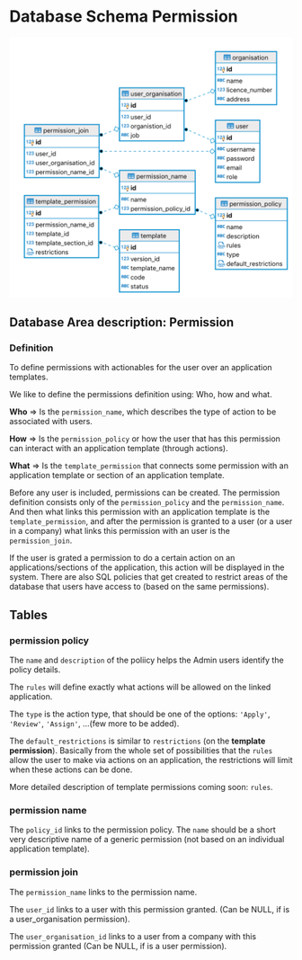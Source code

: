 # Database Schema Permission

![Database Schema](images/database-schema-permission.png)

## Database Area description: Permission

### Definition

To define permissions with actionables for the user over an application templates.

We like to define the permissions definition using: Who, how and what.

**Who** => Is the `permission_name`, which describes the type of action to be associated with users.

**How** => Is the `permission_policy` or how the user that has this permission can interact with an application template (through actions).

**What** => Is the `template_permission` that connects some permission with an application template or section of an application template.

Before any user is included, permissions can be created. The permission definition consists only of the `permission_policy` and the `permission_name`. And then what links this permission with an application template is the `template_permission`, and after the permission is granted to a user (or a user in a company) what links this permission with an user is the `permission_join`.

If the user is grated a permission to do a certain action on an applications/sections of the application, this action will be displayed in the system. There are also SQL policies that get created to restrict areas of the database that users have access to (based on the same permissions).

## Tables

### permission policy

The `name` and `description` of the poliicy helps the Admin users identify the policy details.

The `rules` will define exactly what actions will be allowed on the linked application.

The `type` is the action type, that should be one of the options: `'Apply'`, `'Review'`, `'Assign'`, ...(few more to be added).

The `default_restrictions` is similar to `restrictions` (on the **template permission**). Basically from the whole set of possibilities that the `rules` allow the user to make via actions on an application, the restrictions will limit when these actions can be done.

More detailed description of template permissions coming soon: `rules`.

### permission name

The `policy_id` links to the permission policy.
The `name` should be a short very descriptive name of a generic permission (not based on an individual application template).

### permission join

The `permission_name` links to the permission name.

The `user_id` links to a user with this permission granted. (Can be NULL, if is a user_organisation permission).

The `user_organisation_id` links to a user from a company with this permission granted (Can be NULL, if is a user permission).

